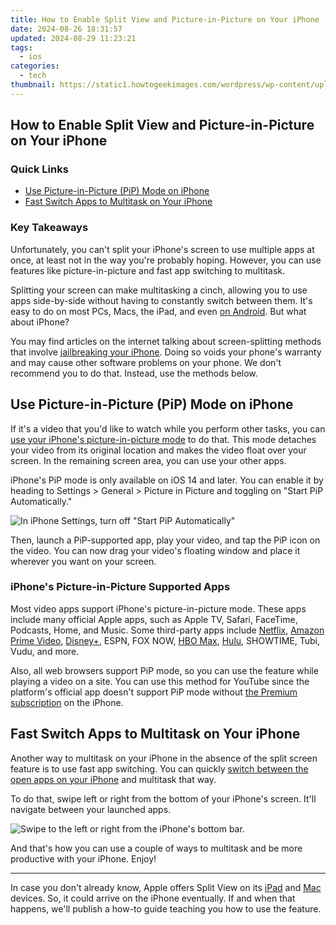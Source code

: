 ```yaml
---
title: How to Enable Split View and Picture-in-Picture on Your iPhone
date: 2024-08-26 18:31:57
updated: 2024-08-29 11:23:21
tags:
  - ios
categories:
  - tech
thumbnail: https://static1.howtogeekimages.com/wordpress/wp-content/uploads/2023/08/52421211769_4046b5f541_o.jpg
---
```


## How to Enable Split View and Picture-in-Picture on Your iPhone

### Quick Links

* [Use Picture-in-Picture (PiP) Mode on iPhone](https://www.howtogeek.com/827718/can-you-split-screen-on-iphone/#use-picture-in-picture-pip-mode-on-iphone)
* [Fast Switch Apps to Multitask on Your iPhone](https://youtube-clips.techidaily.com/how-to-make-collab-videos-and-grow-your-channel/)

### Key Takeaways

 Unfortunately, you can't split your iPhone's screen to use multiple apps at once, at least not in the way you're probably hoping. However, you can use features like picture-in-picture and fast app switching to multitask.

 Splitting your screen can make multitasking a cinch, allowing you to use apps side-by-side without having to constantly switch between them. It's easy to do on most PCs, Macs, the iPad, and even [on Android](https://screen-sharing-recording.techidaily.com/updated-2024-approved-budget-game-design-tools-and-software-for-aspiring-developers/). But what about iPhone?

 You may find articles on the internet talking about screen-splitting methods that involve [jailbreaking your iPhone](https://extra-skills.techidaily.com/updated-instantly-accessorizing-ios-and-android-with-whatsapp-ringtones/). Doing so voids your phone's warranty and may cause other software problems on your phone. We don't recommend you to do that. Instead, use the methods below.

##  Use Picture-in-Picture (PiP) Mode on iPhone

 If it's a video that you'd like to watch while you perform other tasks, you can [use your iPhone's picture-in-picture mode](https://discover-best.techidaily.com/streamlining-your-brands-path-innovative-approaches-to-customer-experience-automation/) to do that. This mode detaches your video from its original location and makes the video float over your screen. In the remaining screen area, you can use your other apps.

 iPhone's PiP mode is only available on iOS 14 and later. You can enable it by heading to Settings > General > Picture in Picture and toggling on "Start PiP Automatically."

![In iPhone Settings, turn off "Start PiP Automatically"](https://static1.howtogeekimages.com/wordpress/wp-content/uploads/2020/09/iphone_disable_pip.jpg) 

 Then, launch a PiP-supported app, play your video, and tap the PiP icon on the video. You can now drag your video's floating window and place it wherever you want on your screen.

###  iPhone's Picture-in-Picture Supported Apps

 Most video apps support iPhone's picture-in-picture mode. These apps include many official Apple apps, such as Apple TV, Safari, FaceTime, Podcasts, Home, and Music. Some third-party apps include [Netflix](https://extra-tips.techidaily.com/imovies-crop-technique-a-guide/), [Amazon Prime Video](https://extra-guidance.techidaily.com/liberating-your-media-experience-free-movplay-software-for-2024/), [Disney+](https://iphone-unlock.techidaily.com/in-2024-7-top-ways-to-resolve-apple-id-not-active-issue-for-iphone-6-drfone-by-drfone-ios/), ESPN, FOX NOW, [HBO Max](https://youtube-video-recordings.techidaily.com/mediameld-editsuite/), [Hulu](https://extra-information.techidaily.com/mastering-iphone-video-clarity-in-premiere-pro-amidst-highlights-and-shadows/), SHOWTIME, Tubi, Vudu, and more.

 Also, all web browsers support PiP mode, so you can use the feature while playing a video on a site. You can use this method for YouTube since the platform's official app doesn't support PiP mode without [the Premium subscription](https://extra-approaches.techidaily.com/in-2024-pinnacle-all-in-one-4k-with-touch-display/) on the iPhone.

##  Fast Switch Apps to Multitask on Your iPhone

 Another way to multitask on your iPhone in the absence of the split screen feature is to use fast app switching. You can quickly [switch between the open apps on your iPhone](https://vimeo-videos.techidaily.com/new-distribute-your-videos-a-vimeo-guide/) and multitask that way.

 To do that, swipe left or right from the bottom of your iPhone's screen. It'll navigate between your launched apps.

![Swipe to the left or right from the iPhone's bottom bar.](https://static1.howtogeekimages.com/wordpress/wp-content/uploads/2018/11/iphonenavbar1.png) 

 And that's how you can use a couple of ways to multitask and be more productive with your iPhone. Enjoy!

---

 In case you don't already know, Apple offers Split View on its [iPad](https://location-social.techidaily.com/in-2024-proven-ways-in-how-to-hide-location-on-life360-for-honor-70-lite-5g-drfone-by-drfone-virtual-android/) and [Mac](https://some-skills.techidaily.com/updated-unlock-the-power-of-a-new-identity-step-by-step-guide-to-alter-your-game-characters-voice-for-free/) devices. So, it could arrive on the iPhone eventually. If and when that happens, we'll publish a how-to guide teaching you how to use the feature.

<ins class="adsbygoogle"
     style="display:block"
     data-ad-format="autorelaxed"
     data-ad-client="ca-pub-7571918770474297"
     data-ad-slot="1223367746"></ins>



<ins class="adsbygoogle"
     style="display:block"
     data-ad-client="ca-pub-7571918770474297"
     data-ad-slot="8358498916"
     data-ad-format="auto"
     data-full-width-responsive="true"></ins>
